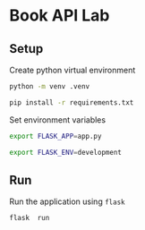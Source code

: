 # Book API Lab

## Setup

Create python virtual environment
```bash
python -m venv .venv
```

```bash
pip install -r requirements.txt
```

Set environment variables

```bash
export FLASK_APP=app.py
```

```bash
export FLASK_ENV=development
```

## Run

Run the application using `flask`

```bash
flask  run
```

